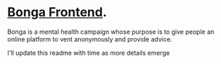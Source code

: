 #  [Bonga Frontend](https://bonga.or.ke).

Bonga is a mental health campaign whose purpose is to give people an online platform to vent anonymously and provide advice.

I'll update this readme with time as more details emerge